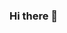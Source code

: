 ### Hi there 👋

<!--
**tejaswini-gitb/tejaswini-gitb** is a ✨ _special_ ✨ repository because its `README.md` (this file) appears on your GitHub profile.

Here are some ideas to get you started:
s
- 🔭 I’m currently working on Manual Testing projects
- 🌱 I’m currently learning learning Automation Testing (selenium with python)
- 👯 I’m looking to collaborate on Manual Testing, Automation Framework, API, Selenium
- 🤔 I’m looking for help with Learning automation testing
- 💬 Ask me about Manual, ETL, SQL, MYSQL, DWH, BI 
- 📫 How to reach me: tejaswiniu.more@gmail.com
- 😄 
- ⚡ Fun fact: Will discuss after work
-->

